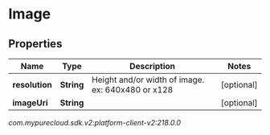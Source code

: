 # Image


## Properties

| Name | Type | Description | Notes |
| ------------ | ------------- | ------------- | ------------- |
| **resolution** | **String** | Height and/or width of image. ex: 640x480 or x128 |  [optional] |
| **imageUri** | **String** |  |  [optional] |




_com.mypurecloud.sdk.v2:platform-client-v2:218.0.0_
